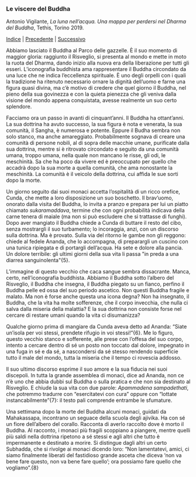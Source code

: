 <link rel="stylesheet" href="../assets/style.css">

### Le viscere del Buddha

Antonio Vigilante, _La luna nell’acqua. Una mappa per perdersi nel Dharma del Buddha_, Tethis, Torino 2019.

[Indice](index.md) | [Precedente](al-mercato.md) | [Successivo](lo-scassinatore.md)

Abbiamo lasciato il Buddha al Parco delle gazzelle. È il suo momento di maggior gloria: raggiunto il Risveglio, si presenta al mondo e mette in moto la ruota del Dharma, dando inizio alla nuova era della liberazione per tutti gli esseri. L’iconografia buddhista ama rappresentare il Buddha circondato da una luce che ne indica l’eccellenza spirituale. È uno degli orpelli con i quali la tradizione ha ritenuto necessario ornare la dignità dell’uomo e farne una figura quasi divina, ma c’è motivo di credere che quel giorno il Buddha, nel pieno della sua govinezza e con la quieta pienezza che gli veniva dalla visione del mondo appena conquistata, avesse realmente un suo certo splendore.

Facciamo ora un passo in avanti di cinquant’anni. Il Buddha ha ottant’anni. La sua dottrina ha avuto successo, la sua figura è nota e venerata, la sua comunità, il Sangha, è numerosa e potente. Eppure il Budha sembra non solo stanco, ma anche amareggiato. Probabilmente sognava di creare una comunità di persone nobili, al di sopra delle macchie umane, purificate dalla sua dottrina, mentre si è ritrovato circondato e seguito da una comunità umana, troppo umana, nella quale non mancano le risse, gli odi, le meschinità. Sa che ha poco da vivere ed è preoccupato per quello che accadrà dopo la sua morte a quella comunità, che ama nonostante la meschinità. La comunità è il veicolo della dottrina, cui affida le sue sorti dopo la morte.

Un giorno seguito dai suoi monaci accetta l’ospitalità di un ricco orefice, Cunda, che mette a loro disposizione un suo boschetto. Il brav’uomo, onorato dalla visita del Buddha, lo invita a pranzo e prepara per lui un piatto chiamato _sukaramaddava_, termine che con ogni probabilità indicava della carne tenera di maiale (ma non si può escludere che si trattasse di funghi). Dopo aver mangiato il Buddha chiede a Cunda di buttare il resto del cibo, senza mostrargli il suo turbamento; lo incoraggia, anzi, con un discorso sulla dottrina. Ma è provato. Sulla via del ritorno le gambe non gli reggono: chiede al fedele Ananda, che lo accompagna, di preparargli un cuscino con una tunica ripiegata e di portargli dell’acqua. Ha sete e dolore alla pancia. Un dolore terribile: gli ultimi giorni della sua vita li passa "in preda a una diarrea sanguinolenta"{5}.

L’immagine di questo vecchio che caca sangue sembra dissacrante. Manca, certo, nell’iconografia buddhista. Abbiamo il Buddha sotto l’albero del Risveglio, il Buddha che insegna, il Buddha piegato su un fianco, perfino il Buddha pelle ed ossa del suo periodo ascetico. Non questi Buddha fragile e malato. Ma non è forse anche questa una icona degna? Non ha insegnato, il Buddha, che la vita ha molte sofferenze, che il corpo invecchia, che nulla ci salva dalla miseria della malattia? E la sua dottrina non consiste forse nel cercare di restare umani quando la vita ci disumanizza?

Qualche giorno prima di mangiare da Cunda aveva detto ad Ananda: “Siate un’isola per voi stessi, prendete rifugio in voi stessi!”{6}. Me lo figuro, questo vecchio stanco e sofferente, alle prese con l’offesa del suo corpo, intento a cercare dentro di sé un posto non toccato dal dolore, impegnato in una fuga in sé e da sé, a nascondersi da sé stesso rendendo superficie tutto il male del mondo, tutta la miseria che il tempo ci rovescia addosso.

Il suo ultimo discorso esprime il suo amore e la sua fiducia nei suoi discepoli. In tutta la grande assemblea di monaci, dice ad Ananda, non ce n’è uno che abbia dubbi sul Buddha o sulla pratica e che non sia destinato al Risveglio. E chiude la sua vita con due parole: _Apammadena sampadethati_, che potremmo tradurre con “esercitatevi con cura” oppure con “lottate instancabilmente”{7}: il testo pali comprende entrambe le sfumature.

Una settimana dopo la morte del Buddha alcuni monaci, guidati da Mahakassapa, incontrano un seguace della scuola degli ajivika. Ha con sé un fiore dell’albero del corallo. Racconta di averlo raccolto dove è morto il Buddha. Al racconto, i monaci più fragili scoppiano a piangere, mentre quelli più saldi nella dottrina ripetono a sé stessi e agli altri che tutto è impermanente e destinato a morire. Si distingue dagli altri un certo Subhadda, che si rivolge ai monaci dicendo loro: “Non lamentatevi, amici, ci siamo finalmente liberati del fastidioso grande asceta che diceva ‘non va bene fare questo, non va bene fare quello’; ora possiamo fare quello che vogliamo”.{8}



 
